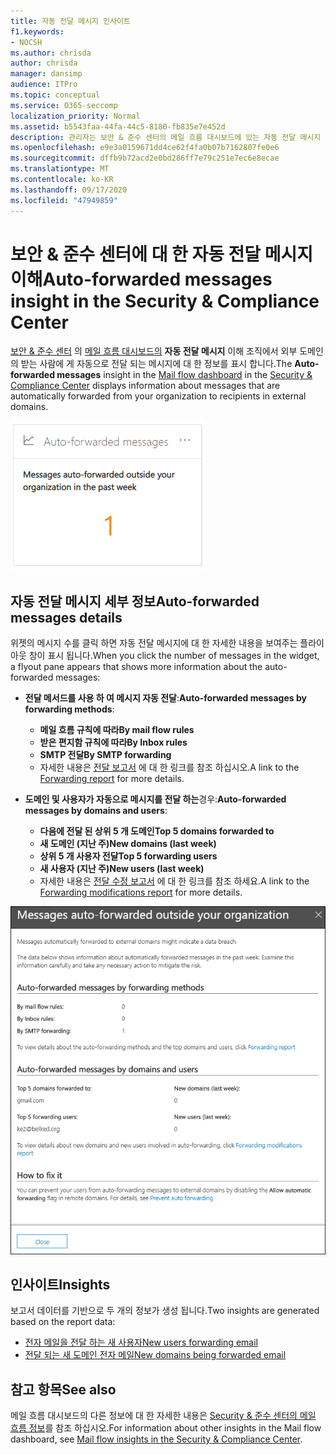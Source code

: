 ```yaml
---
title: 자동 전달 메시지 인사이트
f1.keywords:
- NOCSH
ms.author: chrisda
author: chrisda
manager: dansimp
audience: ITPro
ms.topic: conceptual
ms.service: O365-seccomp
localization_priority: Normal
ms.assetid: b5543faa-44fa-44c5-8180-fb835e7e452d
description: 관리자는 보안 & 준수 센터의 메일 흐름 대시보드에 있는 자동 전달 메시지 보고서에 대해 알아볼 수 있습니다.
ms.openlocfilehash: e9e3a0159671dd4ce62f4fa0b07b7162807fe0e6
ms.sourcegitcommit: dffb9b72acd2e0bd286ff7e79c251e7ec6e8ecae
ms.translationtype: MT
ms.contentlocale: ko-KR
ms.lasthandoff: 09/17/2020
ms.locfileid: "47949859"
---
```

# <a name="auto-forwarded-messages-insight-in-the-security--compliance-center"></a><span data-ttu-id="f79d4-103">보안 & 준수 센터에 대 한 자동 전달 메시지 이해</span><span class="sxs-lookup"><span data-stu-id="f79d4-103">Auto-forwarded messages insight in the Security & Compliance Center</span></span>

<span data-ttu-id="f79d4-104">[보안 & 준수 센터](https://protection.office.com) 의 [메일 흐름 대시보드의](mail-flow-insights-v2.md) **자동 전달 메시지** 이해 조직에서 외부 도메인의 받는 사람에 게 자동으로 전달 되는 메시지에 대 한 정보를 표시 합니다.</span><span class="sxs-lookup"><span data-stu-id="f79d4-104">The **Auto-forwarded messages** insight in the [Mail flow dashboard](mail-flow-insights-v2.md) in the [Security & Compliance Center](https://protection.office.com) displays information about messages that are automatically forwarded from your organization to recipients in external domains.</span></span>

![보안 & 준수 센터에서 메시지 위젯 자동 전달](../../media/mfi-auto-forwarded-messages.png)

## <a name="auto-forwarded-messages-details"></a><span data-ttu-id="f79d4-106">자동 전달 메시지 세부 정보</span><span class="sxs-lookup"><span data-stu-id="f79d4-106">Auto-forwarded messages details</span></span>

<span data-ttu-id="f79d4-107">위젯의 메시지 수를 클릭 하면 자동 전달 메시지에 대 한 자세한 내용을 보여주는 플라이 아웃 창이 표시 됩니다.</span><span class="sxs-lookup"><span data-stu-id="f79d4-107">When you click the number of messages in the widget, a flyout pane appears that shows more information about the auto-forwarded messages:</span></span>

- <span data-ttu-id="f79d4-108">**전달 메서드를 사용 하 여 메시지 자동 전달**:</span><span class="sxs-lookup"><span data-stu-id="f79d4-108">**Auto-forwarded messages by forwarding methods**:</span></span>

  - <span data-ttu-id="f79d4-109">**메일 흐름 규칙에 따라**</span><span class="sxs-lookup"><span data-stu-id="f79d4-109">**By mail flow rules**</span></span>
  - <span data-ttu-id="f79d4-110">**받은 편지함 규칙에 따라**</span><span class="sxs-lookup"><span data-stu-id="f79d4-110">**By Inbox rules**</span></span>
  - <span data-ttu-id="f79d4-111">**SMTP 전달**</span><span class="sxs-lookup"><span data-stu-id="f79d4-111">**By SMTP forwarding**</span></span>
  - <span data-ttu-id="f79d4-112">자세한 내용은 [전달 보고서](view-mail-flow-reports.md#forwarding-report) 에 대 한 링크를 참조 하십시오.</span><span class="sxs-lookup"><span data-stu-id="f79d4-112">A link to the [Forwarding report](view-mail-flow-reports.md#forwarding-report) for more details.</span></span>

- <span data-ttu-id="f79d4-113">**도메인 및 사용자가 자동으로 메시지를 전달 하는**경우:</span><span class="sxs-lookup"><span data-stu-id="f79d4-113">**Auto-forwarded messages by domains and users**:</span></span>

  - <span data-ttu-id="f79d4-114">**다음에 전달 된 상위 5 개 도메인**</span><span class="sxs-lookup"><span data-stu-id="f79d4-114">**Top 5 domains forwarded to**</span></span>
  - <span data-ttu-id="f79d4-115">**새 도메인 (지난 주)**</span><span class="sxs-lookup"><span data-stu-id="f79d4-115">**New domains (last week)**</span></span>
  - <span data-ttu-id="f79d4-116">**상위 5 개 사용자 전달**</span><span class="sxs-lookup"><span data-stu-id="f79d4-116">**Top 5 forwarding users**</span></span>
  - <span data-ttu-id="f79d4-117">**새 사용자 (지난 주)**</span><span class="sxs-lookup"><span data-stu-id="f79d4-117">**New users (last week)**</span></span>
  - <span data-ttu-id="f79d4-118">자세한 내용은 [전달 수정 보고서](mfi-new-users-forwarding-email.md#forwarding-modifications-report) 에 대 한 링크를 참조 하세요.</span><span class="sxs-lookup"><span data-stu-id="f79d4-118">A link to the [Forwarding modifications report](mfi-new-users-forwarding-email.md#forwarding-modifications-report) for more details.</span></span>

![보안 & 준수 센터의 자동 전달 메시지 보고서에 대 한 세부 정보 플라이 아웃](../../media/mfi-auto-forwarded-messages-details.png)

## <a name="insights"></a><span data-ttu-id="f79d4-120">인사이트</span><span class="sxs-lookup"><span data-stu-id="f79d4-120">Insights</span></span>

<span data-ttu-id="f79d4-121">보고서 데이터를 기반으로 두 개의 정보가 생성 됩니다.</span><span class="sxs-lookup"><span data-stu-id="f79d4-121">Two insights are generated based on the report data:</span></span>

- [<span data-ttu-id="f79d4-122">전자 메일을 전달 하는 새 사용자</span><span class="sxs-lookup"><span data-stu-id="f79d4-122">New users forwarding email</span></span>](mfi-new-users-forwarding-email.md)
- [<span data-ttu-id="f79d4-123">전달 되는 새 도메인 전자 메일</span><span class="sxs-lookup"><span data-stu-id="f79d4-123">New domains being forwarded email</span></span>](mfi-new-domains-being-forwarded-email.md)

## <a name="see-also"></a><span data-ttu-id="f79d4-124">참고 항목</span><span class="sxs-lookup"><span data-stu-id="f79d4-124">See also</span></span>

<span data-ttu-id="f79d4-125">메일 흐름 대시보드의 다른 정보에 대 한 자세한 내용은 [Security & 준수 센터의 메일 흐름 정보](mail-flow-insights-v2.md)를 참조 하십시오.</span><span class="sxs-lookup"><span data-stu-id="f79d4-125">For information about other insights in the Mail flow dashboard, see [Mail flow insights in the Security & Compliance Center](mail-flow-insights-v2.md).</span></span>
